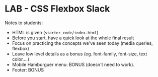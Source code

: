 
# LAB - CSS Flexbox Slack


<!--- 

How: work in PAIRS.

--->



Notes to students:
- HTML is given (`starter_code/index.html`)
- Before you start, have a quick look at the whole final result
- Focus on practicing the concepts we've seen today (media queries, flexbox)
- Leave low level details as a bonus (eg. font-family, font-size, text color....)
- Mobile Hamburguer menu: BONUS (doesn't need to work).
- Footer: BONUS


